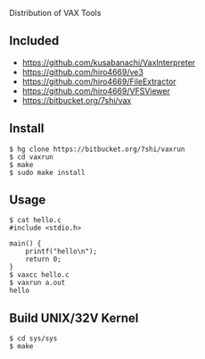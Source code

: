 Distribution of VAX Tools

## Included

* https://github.com/kusabanachi/VaxInterpreter
* https://github.com/hiro4669/ve3
* https://github.com/hiro4669/FileExtractor
* https://github.com/hiro4669/VFSViewer
* https://bitbucket.org/7shi/vax

## Install

```
$ hg clone https://bitbucket.org/7shi/vaxrun
$ cd vaxrun
$ make
$ sudo make install
```

## Usage

```
$ cat hello.c
#include <stdio.h>

main() {
    printf("hello\n");
    return 0;
}
$ vaxcc hello.c
$ vaxrun a.out
hello
```

## Build UNIX/32V Kernel

```
$ cd sys/sys
$ make
```
